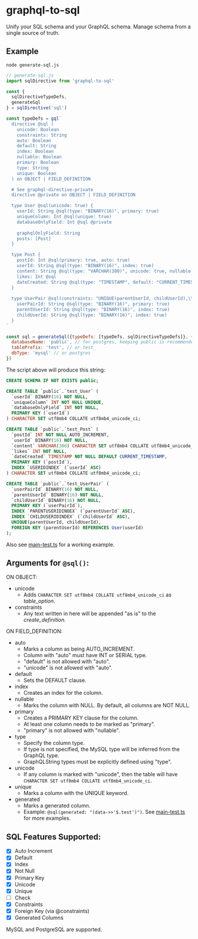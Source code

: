 # graphql-to-sql

Unify your SQL schema and your GraphQL schema. Manage schema from a single source of truth.

## Example

`node generate-sql.js`
```js
// generate-sql.js
import sqlDirective from 'graphql-to-sql'

const {
  sqlDirectiveTypeDefs,
  generateSql
} = sqlDirective('sql')

const typeDefs = gql`
  directive @sql (
    unicode: Boolean
    constraints: String
    auto: Boolean
    default: String
    index: Boolean
    nullable: Boolean
    primary: Boolean
    type: String
    unique: Boolean
  ) on OBJECT | FIELD_DEFINITION

  # See graphql-directive-private
  directive @private on OBJECT | FIELD_DEFINITION

  type User @sql(unicode: true) {
    userId: String @sql(type: "BINARY(16)", primary: true)
    uniqueColumn: Int @sql(unique: true)
    databaseOnlyField: Int @sql @private
    
    graphqlOnlyField: String
    posts: [Post]
  }

  type Post {
    postId: Int @sql(primary: true, auto: true)
    userId: String @sql(type: "BINARY(16)", index: true)
    content: String @sql(type: "VARCHAR(300)", unicode: true, nullable: true)
    likes: Int @sql
    dateCreated: String @sql(type: "TIMESTAMP", default: "CURRENT_TIMESTAMP")
  }
  
  type UserPair @sql(constraints: "UNIQUE(parentUserId, childUserId),\\n  FOREIGN KEY (parentUserId) REFERENCES User(userId)") {
    userPairId: String @sql(type: "BINARY(16)", primary: true)
    parentUserId: String @sql(type: "BINARY(16)", index: true)
    childUserId: String @sql(type: "BINARY(16)", index: true)
  }
`

const sql = generateSql({typeDefs: [typeDefs, sqlDirectiveTypeDefs]}, {
  databaseName: 'public', // for postgres, keeping public is recommended.
  tablePrefix: 'test', // or test_
  dbType: 'mysql' // or postgres
})
```
The script above will produce this string:
```sql
CREATE SCHEMA IF NOT EXISTS public;

CREATE TABLE `public`.`test_User` (
  `userId` BINARY(16) NOT NULL,
  `uniqueColumn` INT NOT NULL UNIQUE,
  `databaseOnlyField` INT NOT NULL,
  PRIMARY KEY (`userId`)
) CHARACTER SET utf8mb4 COLLATE utf8mb4_unicode_ci;

CREATE TABLE `public`.`test_Post` (
  `postId` INT NOT NULL AUTO_INCREMENT,
  `userId` BINARY(16) NOT NULL,
  `content` VARCHAR(300) CHARACTER SET utf8mb4 COLLATE utf8mb4_unicode_ci NULL,
  `likes` INT NOT NULL,
  `dateCreated` TIMESTAMP NOT NULL DEFAULT CURRENT_TIMESTAMP,
  PRIMARY KEY (`postId`),
  INDEX `USERIDINDEX` (`userId` ASC)
) CHARACTER SET utf8mb4 COLLATE utf8mb4_unicode_ci;

CREATE TABLE `public`.`test_UserPair` (
  `userPairId` BINARY(16) NOT NULL,
  `parentUserId` BINARY(16) NOT NULL,
  `childUserId` BINARY(16) NOT NULL,
  PRIMARY KEY (`userPairId`),
  INDEX `PARENTUSERIDINDEX` (`parentUserId` ASC),
  INDEX `CHILDUSERIDINDEX` (`childUserId` ASC),
  UNIQUE(parentUserId, childUserId),
  FOREIGN KEY (parentUserId) REFERENCES User(userId)
);
```

Also see [main-test.ts](__tests__/main-test.ts) for a working example.

## Arguments for `@sql()`:
ON OBJECT:
* unicode
  * Adds `CHARACTER SET utf8mb4 COLLATE utf8mb4_unicode_ci` as *table_option*.
* constraints
  * Any text written in here will be appended "as is" to the *create_definition*.  

ON FIELD_DEFINITION:
* auto
  * Marks a column as being AUTO_INCREMENT.
  * Column with "auto" must have INT or SERIAL type.
  * "default" is not allowed with "auto".
  * "unicode" is not allowed with "auto".
* default
  * Sets the DEFAULT clause.
* index
  * Creates an index for the column.
* nullable
  * Marks the column with NULL. By default, all columns are NOT NULL.
* primary
  * Creates a PRIMARY KEY clause for the column.
  * At least one column needs to be marked as "primary".
  * "primary" is not allowed with "nullable".
* type
  * Specify the column type.
  * If type is not specified, the MySQL type will be inferred from the GraphQL type.
  * GraphQLString types must be explicitly defined using "type".
* unicode
  * If any column is marked with "unicode", then the table will have `CHARACTER SET utf8mb4 COLLATE utf8mb4_unicode_ci`.
* unique
  * Marks a column with the UNIQUE keyword.
* generated
  * Marks a generated column.
  * Example: `@sql(generated: "(data->>'$.test')")`. See [main-test.ts](__tests__/main-test.ts#L137) for more examples.

## SQL Features Supported:
- [x] Auto Increment
- [x] Default
- [x] Index
- [x] Not Null
- [x] Primary Key
- [x] Unicode
- [x] Unique
- [ ] Check
- [X] Constraints
- [X] Foreign Key (via @constraints)
- [x] Generated Columns

MySQL and PostgreSQL are supported.
